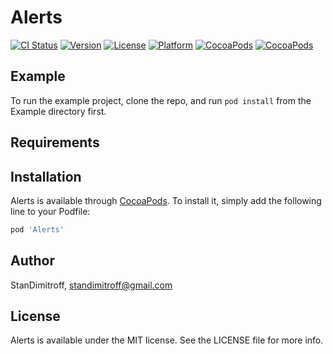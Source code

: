 # Alerts

[![CI Status](http://img.shields.io/travis/StanDimitroff/Alerts.svg?style=flat)](https://travis-ci.org/StanDimitroff/Alerts)
[![Version](https://img.shields.io/cocoapods/v/Alerts.svg?style=flat)](http://cocoapods.org/pods/Alerts)
[![License](https://img.shields.io/cocoapods/l/Alerts.svg?style=flat)](http://cocoapods.org/pods/Alerts)
[![Platform](https://img.shields.io/cocoapods/p/Alerts.svg?style=flat)](http://cocoapods.org/pods/Alerts)
[![CocoaPods](https://img.shields.io/cocoapods/dt/Alerts.svg)](http://cocoapods.org/pods/Alerts)
[![CocoaPods](https://img.shields.io/cocoapods/at/Alerts.svg)](http://cocoapods.org/pods/Alerts)


## Example

To run the example project, clone the repo, and run `pod install` from the Example directory first.

## Requirements

## Installation

Alerts is available through [CocoaPods](http://cocoapods.org). To install
it, simply add the following line to your Podfile:

```ruby
pod 'Alerts'
```

## Author

StanDimitroff, standimitroff@gmail.com

## License

Alerts is available under the MIT license. See the LICENSE file for more info.

